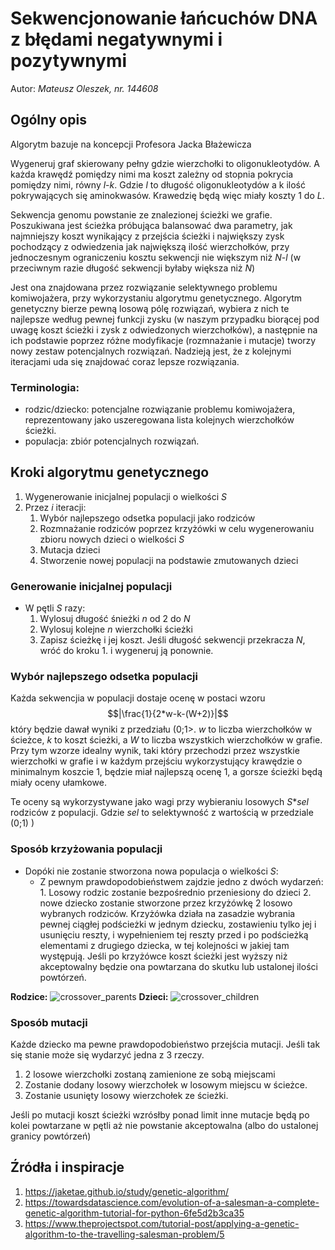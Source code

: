 # Sekwencjonowanie łańcuchów DNA z błędami negatywnymi i pozytywnymi
Autor: *Mateusz Oleszek, nr. 144608*

## Ogólny opis
Algorytm bazuje na koncepcji Profesora Jacka Błażewicza

Wygeneruj graf skierowany pełny gdzie wierzchołki to oligonukleotydów. A każda krawędź pomiędzy nimi ma koszt zależny od stopnia pokrycia pomiędzy nimi, równy *l*-*k*. Gdzie *l* to długość oligonukleotydów a k ilość pokrywających się aminokwasów. Krawedzię będą więc miały koszty 1 do *L*.

Sekwencja genomu powstanie ze znalezionej ścieżki we grafie. Poszukiwana jest ścieżka próbująca balansować dwa parametry, jak najmniejszy koszt wynikający z przejścia ścieżki i największy zysk pochodzący z odwiedzenia jak największą ilość wierzchołków, przy jednoczesnym ograniczeniu kosztu sekwencji  nie większym niż *N*-*l*  (w przeciwnym razie długość sekwencji byłaby większa niż *N*)

Jest ona znajdowana przez rozwiązanie selektywnego problemu komiwojażera, przy wykorzystaniu algorytmu genetycznego. Algorytm genetyczny bierze pewną losową pólę rozwiązań, wybiera z nich te najlepsze według pewnej funkcji zysku (w naszym przypadku biorącej pod uwagę koszt ścieżki i zysk z odwiedzonych wierzchołków), a następnie na ich podstawie poprzez różne modyfikacje (rozmnażanie i mutacje) tworzy nowy zestaw potencjalnych rozwiązań. Nadzieją jest, że z kolejnymi iteracjami uda się znajdować coraz lepsze rozwiązania.

### Terminologia: 
- rodzic/dziecko: potencjalne rozwiązanie problemu komiwojażera,  reprezentowany jako uszeregowana lista kolejnych wierzchołków ścieżki.
- populacja: zbiór potencjalnych rozwiązań.
## Kroki algorytmu genetycznego

1. Wygenerowanie inicjalnej populacji o wielkości *S*
2. Przez *i* iteracji:
	1. Wybór najlepszego odsetka populacji jako rodziców
	2. Rozmnażanie rodziców poprzez krzyżówki w celu wygenerowaniu zbioru nowych dzieci o wielkości *S*
	3. Mutacja dzieci
	4. Stworzenie nowej populacji na podstawie zmutowanych dzieci


### Generowanie inicjalnej populacji
- W pętli *S* razy:
	1. Wylosuj długość śnieżki *n* od 2 do *N*
	2. Wylosuj kolejne *n* wierzchołki ścieżki
	3. Zapisz ścieżkę i jej koszt. Jeśli długość sekwencji przekracza *N*, wróć do kroku 1. i wygeneruj ją ponownie.

### Wybór najlepszego odsetka populacji
Każda sekwencjia w populacji dostaje ocenę w postaci wzoru $$|\frac{1}{2*w-k-(W+2)}|$$ który będzie dawał wyniki z przedziału (0;1>.  *w* to liczba wierzchołków w ścieżce, *k* to koszt ścieżki, a *W* to liczba wszystkich wierzchołków w grafie. Przy tym wzorze idealny wynik, taki który przechodzi przez wszystkie wierzchołki w grafie i w każdym przejściu wykorzystujący krawędzie o minimalnym koszcie 1, będzie miał najlepszą ocenę 1, a gorsze ścieżki będą miały oceny ułamkowe.



Te oceny są wykorzystywane jako wagi przy wybieraniu losowych *S*\**sel* rodziców z populacji. Gdzie *sel* to selektywność z wartością w przedziale (0;1) )

### Sposób krzyżowania populacji

- Dopóki nie zostanie stworzona nowa populacja o wielkości *S*:
	- Z pewnym prawdopodobieństwem zajdzie jedno z dwóch wydarzeń:
           1. Losowy rodzic zostanie bezpośrednio przeniesiony do dzieci
           2. nowe dziecko zostanie stworzone przez krzyżówkę 2 losowo wybranych rodziców. Krzyżówka działa na zasadzie wybrania pewnej ciągłej podścieżki w jednym dziecku, zostawieniu tylko jej i usunięciu reszty, i wypełnieniem tej reszty przed i po podścieżką elementami z drugiego dziecka, w tej kolejności w jakiej tam występują. Jeśli po krzyżówce koszt ścieżki jest wyższy niż akceptowalny będzie ona powtarzana do skutku lub ustalonej ilości powtórzeń.
           

**Rodzice:**
![crossover_parents](D:\_Studia\Inf\Semestr6\BioInf\crossover_parents.jpg)
**Dzieci:**
![crossover_children](D:\_Studia\Inf\Semestr6\BioInf\crossover_children.jpg)

### Sposób mutacji
Każde dziecko ma pewne prawdopodobieństwo przejścia mutacji. Jeśli tak się stanie może się wydarzyć jedna z 3 rzeczy.
1. 2 losowe wierzchołki zostaną zamienione ze sobą miejscami
2. Zostanie dodany losowy wierzchołek w losowym miejscu w ścieżce. 
3. Zostanie usunięty losowy wierzchołek ze ścieżki.

Jeśli po mutacji koszt ścieżki wzrósłby ponad limit inne mutacje będą po kolei powtarzane w pętli aż nie powstanie akceptowalna (albo do ustalonej granicy powtórzeń)

## Źródła i inspiracje
1. https://jaketae.github.io/study/genetic-algorithm/
2. https://towardsdatascience.com/evolution-of-a-salesman-a-complete-genetic-algorithm-tutorial-for-python-6fe5d2b3ca35
3. https://www.theprojectspot.com/tutorial-post/applying-a-genetic-algorithm-to-the-travelling-salesman-problem/5